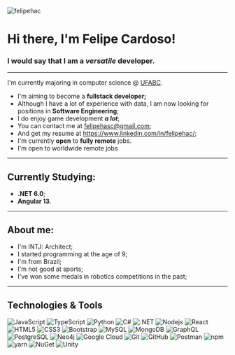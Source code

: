 <p align="left"><img src="https://komarev.com/ghpvc/?username=HACFelipe" alt="felipehac" /></p>

# Hi there, I'm **Felipe Cardoso**!

### I would say that I am a ***versatile*** developer. ###
----
I'm currently majoring in computer science @ [UFABC](https://www.ufabc.edu.br/en/).
- I'm aiming to become a **fullstack developer;**
- Although I have a lot of experience with data, I am now looking for positions in **Software Engineering**;
- I do enjoy game development ***a lot***;
- You can contact me at <felipehasc@gmail.com>;
- And get my resume at <https://www.linkedin.com/in/felipehac/>;
- I'm currently **open** to **fully remote** jobs.
- I'm open to worldwide remote jobs
----
## Currently Studying:
- **.NET 6.0**;
- **Angular 13**.
----
## About me:
  - I'm INTJ: Architect;
  - I started programming at the age of 9;
  - I'm from Brazil;
  - I'm not good at sports;
  - I've won some medals in robotics competitions in the past;
----
## Technologies & Tools
![JavaScript](https://img.shields.io/badge/-JavaScript-black?style=flat-square&logo=javascript)
![TypeScript](https://img.shields.io/badge/-TypeScript-007ACC?style=flat-square&logo=typescript&logoColor=white)
![Python](https://img.shields.io/badge/-Python-black?style=flat-square&logo=Python)
![C#](https://img.shields.io/badge/C%23-239120?style=flat-square&logo=csharp)
![.NET](https://img.shields.io/badge/-.NET-512BD4?style=flat-square&logo=dotnet)
![Nodejs](https://img.shields.io/badge/-Nodejs-black?style=flat-square&logo=Node.js)
![React](https://img.shields.io/badge/-React-black?style=flat-square&logo=react)
![HTML5](https://img.shields.io/badge/-HTML5-E34F26?style=flat-square&logo=html5&logoColor=white)
![CSS3](https://img.shields.io/badge/-CSS3-1572B6?style=flat-square&logo=css3)
![Bootstrap](https://img.shields.io/badge/-Bootstrap-563D7C?style=flat-square&logo=bootstrap)
![MySQL](https://img.shields.io/badge/-MySQL-black?style=flat-square&logo=mysql)
![MongoDB](https://img.shields.io/badge/-MongoDB-black?style=flat-square&logo=mongodb)
![GraphQL](https://img.shields.io/badge/-GraphQL-E10098?style=flat-square&logo=graphql&logoColor=white)
![PostgreSQL](https://img.shields.io/badge/-PostgreSQL-336791?style=flat-square&logo=postgresql&logoColor=white)
![Neo4j](https://img.shields.io/badge/-Neo4j-018bff?style=flat-square&logo=neo4j&logoColor=white)
![Google Cloud](https://img.shields.io/badge/Google%20Cloud-black?style=flat-square&logo=google-cloud)
![Git](https://img.shields.io/badge/-Git-black?style=flat-square&logo=git)
![GitHub](https://img.shields.io/badge/-GitHub-181717?style=flat-square&logo=github)
![Postman](https://img.shields.io/badge/-Postman-FF6C37?style=flat-square&logo=Postman&logoColor=white)
![npm](https://img.shields.io/badge/-npm-CB3837?style=flat-square&logo=npm&logoColor=white)
![yarn](https://img.shields.io/badge/-Yarn-2C8EBB?style=flat-square&logo=yarn&logoColor=white)
![NuGet](https://img.shields.io/badge/-NuGet-004880?style=flat-square&logo=nuget&logoColor=white)
![Unity](https://img.shields.io/badge/-Unity-100000?style=flat-square&logo=unity)
